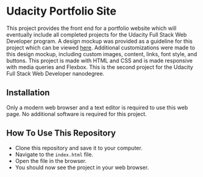 
# Udacity Portfolio Site

This project provides the front end for a portfolio website which will eventually include all
completed projects for the Udacity Full Stack Web Developer program. A design mockup was
provided as a guideline for this project which can be viewed [here](https://d17h27t6h515a5.cloudfront.net/topher/2017/November/5a136147_design-mockup-portfolio/design-mockup-portfolio.pdf). 
Additional customizations were made to this design mockup, including custom images, content, links, font style,
and buttons. This project is made with HTML and CSS and is made responsive with media queries and Flexbox. 
This is the second project for the Udacity Full Stack Web Developer nanodegree.

## Installation
Only a modern web browser and a text editor is required to use this web page. No additional software is 
required for this project.

## How To Use This Repository
- Clone this repository and save it to your computer.
- Navigate to the `index.html` file.
- Open the file in the browser.
- You should now see the project in your web browser.
